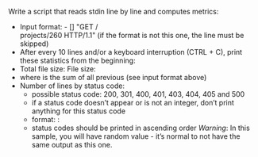 Write a script that reads stdin line by line and computes metrics:

- Input format: <IP Address> - [<date>] "GET /  
  projects/260 HTTP/1.1" <status code> <file size> (if the format is not this one, the line must be skipped)
- After every 10 lines and/or a keyboard interruption (CTRL + C), print these statistics from the beginning:
 - Total file size: File size: <total size>
 - where <total size> is the sum of all previous <file size> (see input format above)
- Number of lines by status code:
  - possible status code: 200, 301, 400, 401, 403, 404, 405 and 500
  - if a status code doesn’t appear or is not an integer, don’t print anything for this status code
  - format: <status code>: <number>
  - status codes should be printed in ascending order
*Warning*: In this sample, you will have random value - it’s normal to not have the same output as this one.